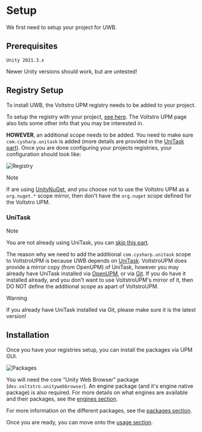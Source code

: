 # Setup 

We first need to setup your project for UWB.

## Prerequisites

```
Unity 2021.3.x
```

Newer Unity versions should work, but are untested!

## Registry Setup

To install UWB, the Voltstro UPM registry needs to be added to your project.

To setup the registry with your project, [see here](https://github.com/Voltstro/VoltstroUPM#setup). The Voltstro UPM page also lists some other info that you may be interested in.

**HOWEVER**, an additional scope needs to be added. You need to make sure `com.cysharp.unitask` is added (more details are provided in the [UniTask part](#unitask)). Once you are done configuring your projects registries, your configuration should look like:

![Registry](~/assets/images/articles/user/setup/Registry.webp)

> [!NOTE]
> If are using [UnityNuGet](https://github.com/xoofx/UnityNuGet), and you choose not to use the Voltstro UPM as a `org.nuget.*` scope mirror, then don't have the `org.nuget` scope defined for the Voltstro UPM.

### UniTask

> [!NOTE]
> You are not already using UniTask, you can [skip this part](#installation).

The reason why we need to add the additional `com.cysharp.unitask` scope to VoltstroUPM is because UWB depends on [UniTask](https://github.com/Cysharp/UniTask). VoltstroUPM does provide a mirror copy (from OpenUPM) of UniTask,
however you may already have UniTask installed via [OpenUPM](https://openupm.com/packages/com.cysharp.unitask/), or via [Git](https://github.com/Cysharp/UniTask#install-via-git-url). If you do have it installed already,
and you don't want to use VoltstroUPM's mirror of it, then DO NOT define the additional scope as apart of VoltstroUPM.

> [!WARNING]
> If you already have UniTask installed via Git, please make sure it is the latest version!

## Installation

Once you have your registries setup, you can install the packages via UPM GUI.

![Packages](~/assets/images/articles/user/setup/Packages.webp)

You will need the core "Unity Web Browser" package (`dev.voltstro.unitywebbrowser`). An engine package (and it's engine native package) is also required. For more details on what engines are available and their packages, see the [engines section](Engines.md).

For more information on the different packages, see the [packages section](Packages.md).

Once you are ready, you can move onto the [usage section](Usage.md).
